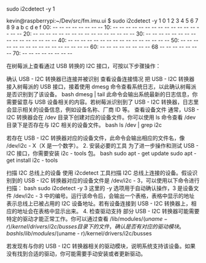

sudo i2cdetect -y 1

kevin@raspberrypi:~/Dev/src/fm.imu.ui $ sudo i2cdetect -y 1 0 1 2 3 4 5 6 7 8 9 a b c d e f 00: -- -- -- -- -- -- -- -- 10: -- -- -- -- -- -- -- -- -- -- -- -- -- -- -- -- 20: -- -- -- -- -- -- -- -- -- -- -- -- -- -- -- -- 30: -- -- -- -- -- -- -- -- -- -- -- -- -- -- -- -- 40: -- -- -- -- -- -- -- -- -- -- -- -- -- -- -- -- 50: -- -- -- -- -- -- -- -- -- -- -- -- -- -- -- -- 60: -- -- -- -- -- -- -- -- 68 -- -- -- -- -- -- -- 70: -- -- -- -- -- -- -- --

在树莓派上查看通过 USB 转换的 I2C 接口，可按以下步骤操作：

确认 USB - I2C 转换器已连接并被识别 查看设备连接情况 把 USB - I2C 转换器接入树莓派的 USB 接口，接着使用 dmesg 命令查看系统日志，以此确认树莓派是否识别到了该设备。 bash dmesg | tail
此命令会输出系统最新的日志信息，你需要留意与 USB 设备相关的内容。若树莓派识别到了 USB - I2C 转换器，日志里会显示相关的设备信息，例如设备名称、厂商 ID 等。 查看设备文件 通常，USB - I2C 转换器会在 /dev 目录下创建对应的设备文件。你可以使用 ls 命令查看 /dev 目录下是否存在与 I2C 相关的设备文件。 bash ls /dev | grep i2c

若存在 USB - I2C 转换器对应的设备文件，此命令会输出相应的文件名，像 /dev/i2c - X（X 是一个数字）。 2. 安装必要的工具 为了进一步操作和测试 USB - I2C 接口，你需要安装 i2c - tools 包。 bash sudo apt - get update sudo apt - get install i2c - tools

扫描 I2C 总线上的设备 使用 i2cdetect 工具扫描 I2C 总线上连接的设备。假设识别到的 USB - I2C 转换器对应的设备文件是 /dev/i2c - 3，可以使用以下命令进行扫描： bash sudo i2cdetect -y 3
这里的 -y 选项用于自动确认操作，3 是设备文件 /dev/i2c - 3 中的编号。运行该命令后，会输出一个表格，表格中显示的地址表示总线上已被占用的 I2C 设备地址。若有设备连接到 USB - I2C 转换器上，相应的地址会在表格中显示出来。 4. 检查驱动支持 部分 USB - I2C 转换器可能需要特定的驱动才能正常工作。你可以通过查看 /lib/modules/$(uname - r)/kernel/drivers/i2c/busses 目录下的文件，确认是否有对应的驱动模块。 bash ls /lib/modules/$(uname - r)/kernel/drivers/i2c/busses

若发现有与你的 USB - I2C 转换器相关的驱动模块，说明系统支持该设备。如果没有找到合适的驱动，你可能需要手动安装或者更新驱动。